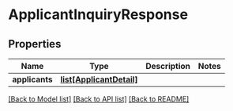 # ApplicantInquiryResponse

## Properties
Name | Type | Description | Notes
------------ | ------------- | ------------- | -------------
**applicants** | [**list[ApplicantDetail]**](ApplicantDetail.md) |  | 

[[Back to Model list]](../README.md#documentation-for-models) [[Back to API list]](../README.md#documentation-for-api-endpoints) [[Back to README]](../README.md)

